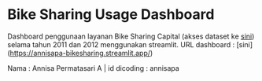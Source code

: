 
# Bike Sharing Usage Dashboard

Dashboard penggunaan layanan Bike Sharing Capital (akses dataset ke [sini](https://drive.google.com/file/d/1RaBmV6Q6FYWU4HWZs80Suqd7KQC34diQ/view?usp=sharing)) selama tahun 2011 dan 2012 menggunakan streamlit.
URL dashboard : [sini] (https://annisapa-bikesharing.streamlit.app/)

Nama : Annisa Permatasari A |
id dicoding : annisapa


